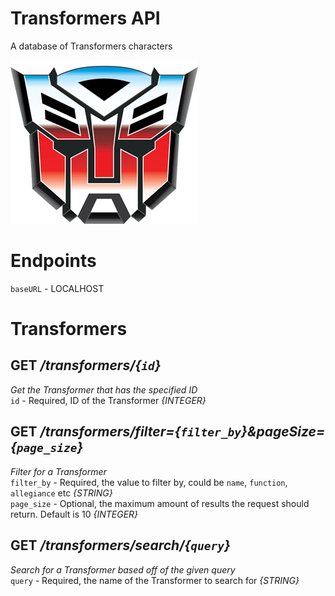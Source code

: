 # Transformers API
A database of Transformers characters

![Transformers](logo.png)

# Endpoints
`baseURL` - LOCALHOST

# Transformers

## **GET** */transformers/{`id`}* <br>
*Get the Transformer that has the specified ID* <br>
`id` - Required, ID of the Transformer *{INTEGER}*

## **GET** */transformers/filter={`filter_by`}&pageSize={`page_size`}* <br>
*Filter for a Transformer* <br>
`filter_by` - Required, the value to filter by, could be `name`, `function`, `allegiance` etc *{STRING}* <br>
`page_size` - Optional, the maximum amount of results the request should return. Default is 10 *{INTEGER}*

## **GET** */transformers/search/{`query`}* <br>
*Search for a Transformer based off of the given query* <br>
`query` - Required, the name of the Transformer to search for *{STRING}*
